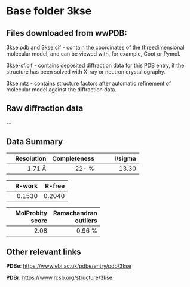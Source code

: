 # Base folder 3kse

## Files downloaded from wwPDB:

3kse.pdb and 3kse.cif - contain the coordinates of the threedimensional molecular model, and can be viewed with, for example, Coot or Pymol.

3kse-sf.cif - contains deposited diffraction data for this PDB entry, if the structure has been solved with X-ray or neutron crystallography.

3kse.mtz - contains structure factors after automatic refinement of molecular model against the diffraction data.

## Raw diffraction data

--<br> 

## Data Summary
|   | Resolution | Completeness| I/sigma |
|---|-------------:|----------------:|--------------:|
|   |1.71 Å|  22- %|<img width=50/>13.30|

|   | **R-work**| **R-free**   
|---|-------------:|----------------:|           
||0.1530|0.2040|

|   |**MolProbity<br>score**| **Ramachandran<br>outliers** 
|---|-------------:|----------------:|
||2.08|0.96 %|

## Other relevant links 
**PDBe**:  https://www.ebi.ac.uk/pdbe/entry/pdb/3kse
 
**PDBr**: https://www.rcsb.org/structure/3kse 

